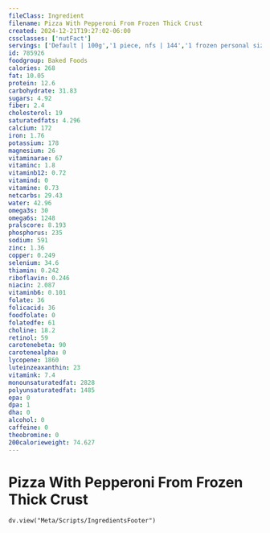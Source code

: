 ```yaml
---
fileClass: Ingredient
filename: Pizza With Pepperoni From Frozen Thick Crust
created: 2024-12-21T19:27:02-06:00
cssclasses: ['nutFact']
servings: ['Default | 100g','1 piece, nfs | 144','1 frozen personal size pizza (5-7" diameter) | 263','1 frozen small pizza (8-10" diameter) | 377','1 frozen medium pizza (11-13" diameter) | 864','1 frozen large pizza (14-16" diameter) | 1361','1/2 bagel | 101','1 bagel bite | 22','1/2 english muffin | 59','1 french bread | 174']
id: 785926
foodgroup: Baked Foods
calories: 268
fat: 10.05
protein: 12.6
carbohydrate: 31.83
sugars: 4.92
fiber: 2.4
cholesterol: 19
saturatedfats: 4.296
calcium: 172
iron: 1.76
potassium: 178
magnesium: 26
vitaminarae: 67
vitaminc: 1.8
vitaminb12: 0.72
vitamind: 0
vitamine: 0.73
netcarbs: 29.43
water: 42.96
omega3s: 30
omega6s: 1248
pralscore: 8.193
phosphorus: 235
sodium: 591
zinc: 1.36
copper: 0.249
selenium: 34.6
thiamin: 0.242
riboflavin: 0.246
niacin: 2.087
vitaminb6: 0.101
folate: 36
folicacid: 36
foodfolate: 0
folatedfe: 61
choline: 18.2
retinol: 59
carotenebeta: 90
carotenealpha: 0
lycopene: 1860
luteinzeaxanthin: 23
vitamink: 7.4
monounsaturatedfat: 2828
polyunsaturatedfat: 1485
epa: 0
dpa: 1
dha: 0
alcohol: 0
caffeine: 0
theobromine: 0
200calorieweight: 74.627
---
```


# Pizza With Pepperoni From Frozen Thick Crust

```dataviewjs
dv.view("Meta/Scripts/IngredientsFooter")
```